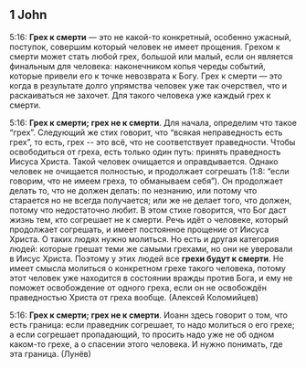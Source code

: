 ## 1 John

5:16: **Грех к смерти** — это не какой-то конкретный, особенно ужасный, поступок, совершим который человек не имеет прощения. Грехом к смерти может стать любой грех, большой или малый, если он является финальным для человека: наконечником копья череды событий, которые привели его к точке невозврата к Богу. Грех к смерти — это когда в результате долго упрямства человек уже так очерствел, что и раскаиваться не захочет. Для такого человека уже каждый грех к смерти.

5:16: **Грех к смерти; грех не к смерти**. Для начала, определим что такое “грех”. Следующий же стих говорит, что “всякая неправедность есть грех”, то есть, грех -- это всё, что не соответствует праведности. Чтобы освободиться от греха, есть только один путь: принять праведность Иисуса Христа. Такой человек очищается и оправдывается. Однако человек не очищается полностью, и продолжает согрешать (1:8: “если говорим, что не имеем греха, то обманываем себя”). Он продолжает делать то, что не должен делать: по незнанию, или потому что старается но не всегда получается; или же не делает того, что должен, потому что недостаточно любит. 
В этом стихе говорится, что Бог даст жизнь тем, кто согрешает не к смерти. Речь идёт о человеке, который продолжает согрешать, и имеет постоянное прощение от Иисуса Христа. О таких людях нужно молиться.
Но есть и другая категория людей: которые грешат теми же самыми грехами, но они не уверовали в Иисус Христа. Поэтому у этих людей все **грехи будут к смерти**. Не имеет смысла молиться о конкретном грехе такого человека, потому этот человек уже находится в состоянии вражды против Бога, и ему не поможет освобождение от одного греха, если он не освобождён праведностью Христа от греха вообще.
(Алексей Коломийцев)

5:16: **Грех к смерти; грех не к смерти**. Иоанн здесь говорит о том, что есть граница: если праведник согрешает, то надо молиться о его грехе; а если согрешает пропадающий, то просить надо уже не об одном каком-то грехе, а о спасении этого человека. И нужно понимать, где эта граница.  (Лунёв)
